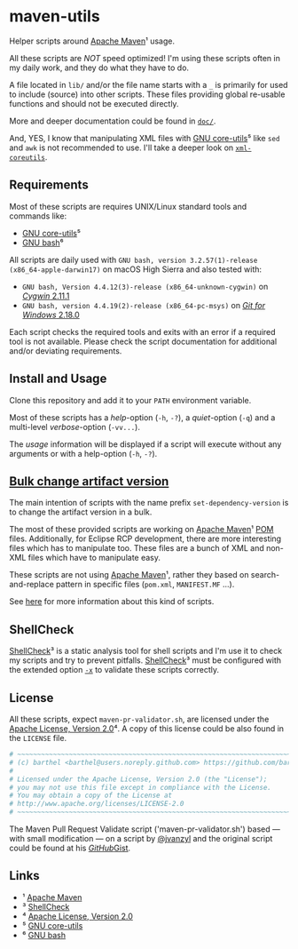 # maven-utils

Helper scripts around [Apache Maven][maven]¹ usage.

All these scripts are *NOT* speed optimized!
I'm using these scripts often in my daily work, and they do what they have to do.

A file located in `lib/` and/or the file name starts with a `_` is primarily for used to include (source) into other scripts. These files providing global re-usable functions and should not be executed directly.

More and deeper documentation could be found in [`doc/`](./doc/).

And, YES, I know that manipulating XML files with [GNU core-utils][core-utils]⁵ like `sed` and `awk` is not recommended to use.
I'll take a deeper look on [`xml-coreutils`][xml-coreutils].

## Requirements

Most of these scripts are requires UNIX/Linux standard tools and commands like:

* [GNU core-utils][core-utils]⁵
* [GNU bash][bash]⁶

All scripts are daily used with `GNU bash, version 3.2.57(1)-release (x86_64-apple-darwin17)` on macOS High Sierra and also tested with:

* `GNU bash, Version 4.4.12(3)-release (x86_64-unknown-cygwin)` on [_Cygwin_ 2.11.1][cygwin]
* `GNU bash, version 4.4.19(2)-release (x86_64-pc-msys)` on [_Git for Windows_ 2.18.0][git-bash]

Each script checks the required tools and exits with an error if a required tool is not available.
Please check the script documentation for additional and/or deviating requirements.

## Install and Usage

Clone this repository and add it to your `PATH` environment variable.

Most of these scripts has a _help_-option (`-h`, `-?`), a _quiet_-option (`-q`) and a multi-level _verbose_-option (`-vv...`).

The _usage_ information will be displayed if a script will execute without any arguments or with a help-option (`-h`, `-?`).

## [Bulk change artifact version](./doc/set-dependency-version.md "doc/set-dependency-version.md")

The main intention of scripts with the name prefix `set-dependency-version` is to change the artifact version in a bulk.

The most of these provided scripts are working on [Apache Maven][maven]¹ [POM][maven-pom] files.
Additionally, for Eclipse RCP development, there are more interesting files which has to manipulate too.
These files are a bunch of XML and non-XML files which have to manipulate easy.

These scripts are not using [Apache Maven][maven]¹, rather they based on search-and-replace pattern in specific files (`pom.xml`, `MANIFEST.MF` ...).

See [here](./doc/set-dependency-version.md "doc/set-dependency-version.md") for more information about this kind of scripts.

## ShellCheck

[ShellCheck][shellcheck]³ is a static analysis tool for shell scripts and I'm use it to check my scripts and try to prevent pitfalls.
[ShellCheck][shellcheck]³ must be configured with the extended option [`-x`][SC1091] to validate these scripts correctly.

## License

All these scripts, expect `maven-pr-validator.sh`, are licensed under the [Apache License, Version 2.0][apl]⁴.
A copy of this license could be also found in the `LICENSE` file.

```bash
# ~~~~~~~~~~~~~~~~~~~~~~~~~~~~~~~~~~~~~~~~~~~~~~~~~~~~~~~~~~~~~~~~~~~~~~~~~
# (c) barthel <barthel@users.noreply.github.com> https://github.com/barthel
#
# Licensed under the Apache License, Version 2.0 (the "License");
# you may not use this file except in compliance with the License.
# You may obtain a copy of the License at
# http://www.apache.org/licenses/LICENSE-2.0
# ~~~~~~~~~~~~~~~~~~~~~~~~~~~~~~~~~~~~~~~~~~~~~~~~~~~~~~~~~~~~~~~~~~~~~~~~~
```

The Maven Pull Request Validate script ('maven-pr-validator.sh') based — with small modification — on a script by [@jvanzyl][jvanzyl] and the original script could be found at his [*GitHub*Gist][maven-pr-validator].

## Links

[//]: # "https://unicode-table.com/en/blocks/superscripts-and-subscripts/"

* ¹ [Apache Maven][maven]
* ³ [ShellCheck][shellcheck]
* ⁴ [Apache License, Version 2.0][apl]
* ⁵ [GNU core-utils][core-utils]
* ⁶ [GNU bash][bash]

[maven]:https://maven.apache.org
[maven-pom]:https://maven.apache.org/pom.html#What_is_the_POM
[p2-maven-plugin]:https://github.com/reficio/p2-maven-plugin
[shellcheck]:https://www.shellcheck.net
[SC1091]:https://github.com/koalaman/shellcheck/wiki/SC1091
[apl]:http://www.apache.org/licenses/LICENSE-2.0
[maven-pr-validator]:https://gist.github.com/jvanzyl/16da25976f8ad27293fa
[jvanzyl]:https://github.com/jvanzyl
[core-utils]:https://www.gnu.org/software/coreutils/manual/coreutils.html
[bash]:https://www.gnu.org/software/bash/bash.html
[git-bash]:https://git-scm.com/download/win
[cygwin]:https://cygwin.com/install.html
[xml-coreutils]:http://xml-coreutils.sourceforge.net/introduction.html
